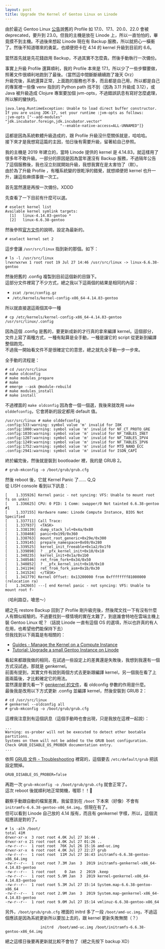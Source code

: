 ```yaml
---
layout: post
title: Upgrade the Kernel of Gentoo Linux on Linode
---
```

由於最近 Gentoo Linux [公告](https://www.gentoo.org/support/news-items/2024-03-22-new-23-profiles.html)說舊的 Profile 如 17.0、17.1、20.0、22.0 會被 deprecated，要升到 23.0。但我的主機是放在 Linode 上，所以一直怕怕的，畢竟摸不到主機。不過後來想起 Linode 現在有 Backup 服務，所以就把心一橫衝了。然後不知道哪來的勇氣，也順便把卡在 4.14 的 kernel 升級到目前的 6.6。  

當然首先就是先花錢啟用 Backup，不過其實不怎麼貴。然後手動執行一次備份。  

事實上升級 Profile 還算順利，我的 Profile 本來是 17.1，所以少了一些步驟要做，照著文件很順利地跑到了最後。（當然這中間斷斷續續跑了幾天 Orz）  
升級完後，系統還算正常，上面跑的服務也不多，而且都是自己用，所以都是自己的專案裡一些像 venv 指到的 Python path 找不到（因為 3.11 升級成 3.12），或 Java 被升級造成 Clojure 專案要加個 jvm-opts，不過錯誤訊息有寫好怎麼處理，所以解的蠻快的。  

```
java.lang.RuntimeException: Unable to load direct buffer constructor.  If you are using JDK-17, set your runtime :jvm-opts as follows:
:jvm-opts ["--add-modules" "jdk.incubator.foreign,jdk.incubator.vector"
                         "--enable-native-access=ALL-UNNAMED"]}
```

這都是因為系統軟體升級造成的，跟 Profile 升級沒什麼關係就是，哈哈哈。  
接下來才是我想寫這篇的主因，怕日後有需要升級，留著給自己參照。  

我的主機是 2019 年建立的，當時 Linode 提供的 kernel 是 4.14.83，就這樣用了很多年不敢升級。一部分的原因是因為當年還沒有 Backup 服務，不過隔年公告了這個服務後，我也沒立刻就開始升級，我想我實在是太害怕了（默）。  
由於為了升級 Profile ，有種系統變的很乾淨的錯覺，就想順便把 kernel 也升一升，讓這些麻煩事做一次工。  

首先當然還是再按一次備份。XDDD  

先查看了一下目前有什麼可以選。  

```
# eselect kernel list
Available kernel symlink targets:
  [1]   linux-4.14.83-gentoo *
  [2]   linux-6.6.38-gentoo
```

然後參照[官方文件](https://wiki.gentoo.org/wiki/Kernel/Upgrade)的說明，設定為最新的。  

```
# eselect kernel set 2
```

這步會讓 `/usr/src/linux` 指到新的那個。如下：  

```
# ls -l /usr/src/linux
lrwxrwxrwx 1 root root 19 Jul 27 14:46 /usr/src/linux -> linux-6.6.38-gentoo
```

然後把舊的 .config 複製到目前這個新的目錄下。  
這部分文件裡寫了不少方式，總之我以下這兩個的結果是相同的內容：  

* `zcat /proc/config.gz`
* `/etc/kernels/kernel-config-x86_64-4.14.83-gentoo`

所以就直接選這兩個其中一種  
```
# cp /etc/kernels/kernel-config-x86_64-4.14.83-gentoo /usr/src/linux/.config
```

因為這個 .config 是舊的，要更新成新的才行真的拿來編譯 kernel。這個部分，文件上寫了兩種方式，一種有點算是全手動，一種是讓它的 script 從更新到編譯整個跑完。  
不過我一開始看文件不是很確定它的意思，總之就先全手動一步一步來。  

全手動的流程是：  

```
# cd /usr/src/linux
# make oldconfig
# make modules_prepare
# make
# emerge --ask @module-rebuild
# make modules_install
# make install
```

不過裡面的 `make oldconfig` 因為會一個一個選，我後來就改用 `make olddefconfig`，它會將新的設定都用 default 值。  

```
/usr/src/linux # make olddefconfig
.config:533:warning: symbol value 'm' invalid for I8K
.config:1000:warning: symbol value 'm' invalid for NF_CT_PROTO_GRE
.config:1030:warning: symbol value 'm' invalid for NF_TABLES_INET
.config:1207:warning: symbol value 'm' invalid for NF_TABLES_IPV4
.config:1249:warning: symbol value 'm' invalid for NF_TABLES_IPV6
.config:1752:warning: symbol value 'm' invalid for MTD_NAND_ECC
.config:2941:warning: symbol value 'm' invalid for ISDN_CAPI
```

終於編完後，然後就是裝到 bootloader 裡，我的是 GRUB 2。  

```
# grub-mkconfig -o /boot/grub/grub.cfg
```

然後 reboot 後，它就 Kernel Panic 了…… Q_Q  
從 LISH console 看到以下訊息：  

```
[    1.335926] Kernel panic - not syncing: VFS: Unable to mount root fs on unkn)
[    1.336625] CPU: 0 PID: 1 Comm: swapper/0 Not tainted 6.6.38-gentoo #1
[    1.337155] Hardware name: Linode Compute Instance, BIOS Not Specified
[    1.337711] Call Trace:
[    1.337937]  <TASK>
[    1.338139]  dump_stack_lvl+0x4a/0x80
[    1.338468]  panic+0x199/0x360
[    1.338763]  mount_root_generic+0x29e/0x300
[    1.339145]  prepare_namespace+0x69/0x280
[    1.339525]  kernel_init_freeable+0x1a2/0x1f0
[    1.339898]  ? __pfx_kernel_init+0x10/0x10
[    1.340235]  kernel_init+0x1a/0x1b0
[    1.340546]  ret_from_fork+0x34/0x50
[    1.340852]  ? __pfx_kernel_init+0x10/0x10
[    1.341194]  ret_from_fork_asm+0x1b/0x30
[    1.341524]  </TASK>
[    1.341779] Kernel Offset: 0x13200000 from 0xffffffff81000000 (relocation ra)
[    1.342665] ---[ end Kernel panic - not syncing: VFS: Unable to mount root f-
```

（哈利路亞，嗆思～）  

總之先 restore Backup 回到了 Profile 剛升級完後，然後爬文找一下有沒有什麼人有類似經驗的。不過要找到一樣情境的實在太難了，到底誰會特地在雲端主機上裝 Gentoo Linux 呢？（話說 Linode 一直有這個 OS 的選項，所以也許真的有人在用，也希望他們能保持下去）  
但我找到以下兩篇是有相關的：  

* [Guides - Manage the Kernel on a Compute Instance](https://www.linode.com/docs/products/compute/compute-instances/guides/manage-the-kernel/)
* [Tutorial: Upgrade a small Gentoo Instance on Linode](https://www.reddit.com/r/linux/comments/11nj1dh/tutorial_upgrade_a_small_gentoo_instance_on_linode/)

看起來都跟我做的相同，在試過一些設定上的差異還是失敗後，我想到我還有一個方式沒試過，那就是 genkernel。  
前面有提到，其實文件有說到兩個方式去更新跟編譯 kernel，另一個我在看了上面兩篇後，才比較確定它的用法。  
當然還是要先看一下 [genkernel 的文件](https://wiki.gentoo.org/wiki/Genkernel)，看 oldconfig 參數的作用是什麼。  
最後我是改用以下方式更新 .config 並編譯 kernel，然後安裝到 GRUB 2：  

```
# cd /usr/src/linux
# genkernel --oldconfig all
# grub-mkconfig -o /boot/grub/grub.cfg
```

這裡我注意到有這個訊息（這個手動時也會出現，只是我放在這裡一起說）：  

```
...
Warning: os-prober will not be executed to detect other bootable partitions.
Systems on them will not be added to the GRUB boot configuration.
Check GRUB_DISABLE_OS_PROBER documentation entry.
...
```

依照 [GRUB 文件 - Troubleshooting](https://wiki.gentoo.org/wiki/GRUB#os-prober_not_running) 裡寫的，這個要去 `/etc/default/grub` 把該設定關掉。

```
GRUB_DISABLE_OS_PROBER=false
```

再跑一次 `grub-mkconfig -o /boot/grub/grub.cfg` 就會正常了。  
這次 reboot 後就順利地正常開機，喔耶！！🎉  

觀察手動跟自動的檔案差異，我留意到在 `/boot` 下本來（好像）不會有 `initramfs-6.6.38-gentoo-x86_64.img`，但現在有了。  
但可以看到 Linode 自己放的 4.14 版有，而且有 genkernel 字樣，所以，這個流程應該是對的了。  

```
# ls -alh /boot/
total 41M
drwxr-xr-x  3 root root 4.0K Jul 27 16:44 .
drwxr-xr-x 21 root root 4.0K Jul 27 01:26 ..
-rw-r--r--  1 root root  76K Jul 26 15:16 amd-uc.img
drwxr-xr-x  6 root root 4.0K Jul 27 22:27 grub
-rw-r--r--  1 root root  11M Jul 27 16:43 initramfs-6.6.38-gentoo-x86_64.img
-rw-r--r--  1 root root 7.3M Jan  3  2019 initramfs-genkernel-x86_64-4.14.83-gentoo
-rw-r--r--  1 root root    0 Jan  2  2019 .keep
-rw-r--r--  1 root root 5.9M Jan  3  2019 kernel-genkernel-x86_64-4.14.83-gentoo
-rw-r--r--  1 root root 5.3M Jul 27 15:14 System.map-6.6.38-gentoo-x86_64
-rw-r--r--  1 root root 2.9M Jan  3  2019 System.map-genkernel-x86_64-4.14.83-gentoo
-rw-r--r--  1 root root 9.0M Jul 27 15:14 vmlinuz-6.6.38-gentoo-x86_64
```

另外，`/boot/grub/grub.cfg` 裡面的 initrd 多了一段 `/boot/amd-uc.img`，不過這個應該是因為系統更新所以要加上去的，跟 kernel 更新失敗無關（？）  

```
                initrd  /boot/amd-uc.img /boot/initramfs-6.6.38-gentoo-x86_64.img
```

總之這樣日後要再更新就比較不會怕了（總之先按下 backup XD）  
